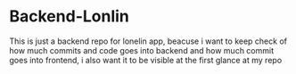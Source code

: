 # Backend-Lonlin

This is just a backend repo for lonelin app, beacuse i want to keep check of how much commits and code goes into backend and how much commit goes into frontend, i also want it to be visible at the first glance at my repo
